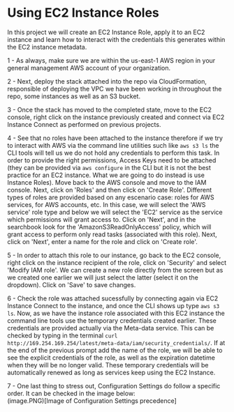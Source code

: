 # Using EC2 Instance Roles 
In this project we will create an EC2 Instance Role, apply it to an EC2 instance and learn how to interact with the credentials this generates within the EC2 instance metadata. <br/>

1 - As always, make sure we are within the us-east-1 AWS region in your general management AWS account of your organization. <br/>

2 - Next, deploy the stack attached into the repo via CloudFormation, responsible of deploying the VPC we have been working in throughout the repo, some instances as well as an S3 bucket. <br/>

3 - Once the stack has moved to the completed state, move to the EC2 console, right click on the instance previously created and connect via EC2 Instance Connect as performed on previous projects. <br/>

4 - See that no roles have been attached to the instance therefore if we try to interact with AWS via the command line utilities such like ```aws s3 ls``` the CLI tools will tell us we do not hold any credentials to perform this task. In order to provide the right permissions, Access Keys need to be attached (they can be provided via ```aws configure``` in the CLI but it is not the best practice for an EC2 instance. What we are going to do instead is use Instance Roles). Move back to the AWS console and move to the IAM console. Next, click on 'Roles' and then click on 'Create Role'. Different types of roles are provided based on any escenario case: roles for AWS services, for AWS accounts, etc. In this case, we will select the 'AWS service' role type and below we will select the 'EC2' service as the service which permissions will grant access to. Click on 'Next', and in the searchbook look for the 'AmazonS3ReadOnlyAccess' policy, which will grant access to perform only read tasks (associated with this role). Next, click on 'Next', enter a name for the role and click on 'Create role'. <br/>

5 - In order to attach this role to our instance, go back to the EC2 console, right click on the instance recipient of the role, click on 'Security' and select 'Modify IAM role'. We can create a new role directly from the screen but as we created one earlier we will just select the latter (select it on the dropdown). Click on 'Save' to save changes. <br/>

6 - Check the role was attached sucessfully by connecting again via EC2 Instance Connect to the instance, and once the CLI shows up type ```aws s3 ls```. Now, as we have the instance role associated with this EC2 instance the command line tools use the temporary credentials created earlier. These credentials are provided actually via the Meta-data service. This can be checked by typing in the terminal ```curl http://169.254.169.254/latest/meta-data/iam/security_credentials/```. If at the end of the previous prompt add the name of the role, we will be able to see the explicit credentials of the role, as well as the expiration datetime when they will be no longer valid. These temporary credentials will be automatically renewed as long as services keep using the EC2 Instance. <br/>

7 - One last thing to stress out, Configuration Settings do follow a specific order. It can be checked in the image below: <br/>
(image.PNG)[Image of Configuration Settings precedence]
